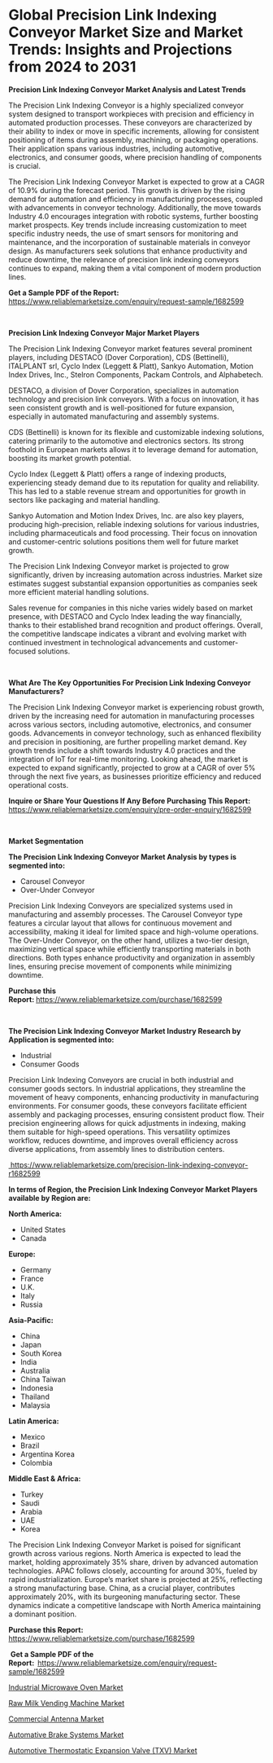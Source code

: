 <p><h1>Global Precision Link Indexing Conveyor Market Size and Market Trends: Insights and Projections from 2024 to 2031</h1></p><p><strong>Precision Link Indexing Conveyor Market Analysis and Latest Trends</strong></p>
<p><p>The Precision Link Indexing Conveyor is a highly specialized conveyor system designed to transport workpieces with precision and efficiency in automated production processes. These conveyors are characterized by their ability to index or move in specific increments, allowing for consistent positioning of items during assembly, machining, or packaging operations. Their application spans various industries, including automotive, electronics, and consumer goods, where precision handling of components is crucial.</p><p>The Precision Link Indexing Conveyor Market is expected to grow at a CAGR of 10.9% during the forecast period. This growth is driven by the rising demand for automation and efficiency in manufacturing processes, coupled with advancements in conveyor technology. Additionally, the move towards Industry 4.0 encourages integration with robotic systems, further boosting market prospects. Key trends include increasing customization to meet specific industry needs, the use of smart sensors for monitoring and maintenance, and the incorporation of sustainable materials in conveyor design. As manufacturers seek solutions that enhance productivity and reduce downtime, the relevance of precision link indexing conveyors continues to expand, making them a vital component of modern production lines.</p></p>
<p><strong>Get a Sample PDF of the Report:&nbsp;</strong> <a href="https://www.reliablemarketsize.com/enquiry/request-sample/1682599?utm_campaign=1413&utm_medium=2&utm_source=Github&utm_content=ia&utm_term=15102024&utm_id=precision-link-indexing-conveyor">https://www.reliablemarketsize.com/enquiry/request-sample/1682599</a></p>
<p>&nbsp;</p>
<p><strong>Precision Link Indexing Conveyor Major Market Players</strong></p>
<p><p>The Precision Link Indexing Conveyor market features several prominent players, including DESTACO (Dover Corporation), CDS (Bettinelli), ITALPLANT srl, Cyclo Index (Leggett & Platt), Sankyo Automation, Motion Index Drives, Inc., Stelron Components, Packam Controls, and Alphabetech. </p><p>DESTACO, a division of Dover Corporation, specializes in automation technology and precision link conveyors. With a focus on innovation, it has seen consistent growth and is well-positioned for future expansion, especially in automated manufacturing and assembly systems.</p><p>CDS (Bettinelli) is known for its flexible and customizable indexing solutions, catering primarily to the automotive and electronics sectors. Its strong foothold in European markets allows it to leverage demand for automation, boosting its market growth potential.</p><p>Cyclo Index (Leggett & Platt) offers a range of indexing products, experiencing steady demand due to its reputation for quality and reliability. This has led to a stable revenue stream and opportunities for growth in sectors like packaging and material handling.</p><p>Sankyo Automation and Motion Index Drives, Inc. are also key players, producing high-precision, reliable indexing solutions for various industries, including pharmaceuticals and food processing. Their focus on innovation and customer-centric solutions positions them well for future market growth.</p><p>The Precision Link Indexing Conveyor market is projected to grow significantly, driven by increasing automation across industries. Market size estimates suggest substantial expansion opportunities as companies seek more efficient material handling solutions.</p><p>Sales revenue for companies in this niche varies widely based on market presence, with DESTACO and Cyclo Index leading the way financially, thanks to their established brand recognition and product offerings. Overall, the competitive landscape indicates a vibrant and evolving market with continued investment in technological advancements and customer-focused solutions.</p></p>
<p>&nbsp;</p>
<p><strong>What Are The Key Opportunities For Precision Link Indexing Conveyor Manufacturers?</strong></p>
<p><p>The Precision Link Indexing Conveyor market is experiencing robust growth, driven by the increasing need for automation in manufacturing processes across various sectors, including automotive, electronics, and consumer goods. Advancements in conveyor technology, such as enhanced flexibility and precision in positioning, are further propelling market demand. Key growth trends include a shift towards Industry 4.0 practices and the integration of IoT for real-time monitoring. Looking ahead, the market is expected to expand significantly, projected to grow at a CAGR of over 5% through the next five years, as businesses prioritize efficiency and reduced operational costs.</p></p>
<p><strong>Inquire or Share Your Questions If Any Before Purchasing This Report:</strong> <a href="https://www.reliablemarketsize.com/enquiry/pre-order-enquiry/1682599?utm_campaign=1413&utm_medium=2&utm_source=Github&utm_content=ia&utm_term=15102024&utm_id=precision-link-indexing-conveyor">https://www.reliablemarketsize.com/enquiry/pre-order-enquiry/1682599</a></p>
<p>&nbsp;</p>
<p><strong>Market Segmentation</strong></p>
<p><strong>The Precision Link Indexing Conveyor Market Analysis by types is segmented into:</strong></p>
<p><ul><li>Carousel Conveyor</li><li>Over-Under Conveyor</li></ul></p>
<p><p>Precision Link Indexing Conveyors are specialized systems used in manufacturing and assembly processes. The Carousel Conveyor type features a circular layout that allows for continuous movement and accessibility, making it ideal for limited space and high-volume operations. The Over-Under Conveyor, on the other hand, utilizes a two-tier design, maximizing vertical space while efficiently transporting materials in both directions. Both types enhance productivity and organization in assembly lines, ensuring precise movement of components while minimizing downtime.</p></p>
<p><strong>Purchase this Report:&nbsp;</strong><a href="https://www.reliablemarketsize.com/purchase/1682599?utm_campaign=1413&utm_medium=2&utm_source=Github&utm_content=ia&utm_term=15102024&utm_id=precision-link-indexing-conveyor">https://www.reliablemarketsize.com/purchase/1682599</a></p>
<p>&nbsp;</p>
<p><strong>The Precision Link Indexing Conveyor Market Industry Research by Application is segmented into:</strong></p>
<p><ul><li>Industrial</li><li>Consumer Goods</li></ul></p>
<p><p>Precision Link Indexing Conveyors are crucial in both industrial and consumer goods sectors. In industrial applications, they streamline the movement of heavy components, enhancing productivity in manufacturing environments. For consumer goods, these conveyors facilitate efficient assembly and packaging processes, ensuring consistent product flow. Their precision engineering allows for quick adjustments in indexing, making them suitable for high-speed operations. This versatility optimizes workflow, reduces downtime, and improves overall efficiency across diverse applications, from assembly lines to distribution centers.</p></p>
<p><a href="https://www.reliablemarketsize.com/precision-link-indexing-conveyor-r1682599?utm_campaign=1413&utm_medium=2&utm_source=Github&utm_content=ia&utm_term=15102024&utm_id=precision-link-indexing-conveyor">&nbsp;https://www.reliablemarketsize.com/precision-link-indexing-conveyor-r1682599</a></p>
<p><strong>In terms of Region, the Precision Link Indexing Conveyor Market Players available by Region are:</strong></p>
<p>
    <p> <strong> North America: </strong>
        <ul>
            <li>United States</li>
            <li>Canada</li>
        </ul>
        </p> 
    <p> <strong> Europe: </strong>
        <ul>
            <li>Germany</li>
            <li>France</li>
            <li>U.K.</li>
            <li>Italy</li>
            <li>Russia</li>
        </ul>
        </p> 
    <p> <strong> Asia-Pacific: </strong>
        <ul>
            <li>China</li>
            <li>Japan</li>
            <li>South Korea</li>
            <li>India</li>
            <li>Australia</li>
            <li>China Taiwan</li>
            <li>Indonesia</li>
            <li>Thailand</li>
            <li>Malaysia</li>
        </ul>
        </p> 
    <p> <strong> Latin America: </strong>
        <ul>
            <li>Mexico</li>
            <li>Brazil</li>
            <li>Argentina Korea</li>
            <li>Colombia</li>
        </ul>
        </p> 
    <p> <strong> Middle East & Africa: </strong>
        <ul>
            <li>Turkey</li>
            <li>Saudi</li>
            <li>Arabia</li>
            <li>UAE</li>
            <li>Korea</li>
        </ul>
    </p>
    </p>
<p><p>The Precision Link Indexing Conveyor Market is poised for significant growth across various regions. North America is expected to lead the market, holding approximately 35% share, driven by advanced automation technologies. APAC follows closely, accounting for around 30%, fueled by rapid industrialization. Europe’s market share is projected at 25%, reflecting a strong manufacturing base. China, as a crucial player, contributes approximately 20%, with its burgeoning manufacturing sector. These dynamics indicate a competitive landscape with North America maintaining a dominant position.</p></p>
<p><strong>Purchase this Report: </strong><a href="https://www.reliablemarketsize.com/purchase/1682599?utm_campaign=1413&utm_medium=2&utm_source=Github&utm_content=ia&utm_term=15102024&utm_id=precision-link-indexing-conveyor">https://www.reliablemarketsize.com/purchase/1682599</a></p>
<p>&nbsp;<strong>Get a Sample PDF of the Report:&nbsp;&nbsp;</strong><a href="https://www.reliablemarketsize.com/enquiry/request-sample/1682599?utm_campaign=1413&utm_medium=2&utm_source=Github&utm_content=ia&utm_term=15102024&utm_id=precision-link-indexing-conveyor">https://www.reliablemarketsize.com/enquiry/request-sample/1682599</a></p>
<p><strong></strong></p>
<p><p><a href="https://github.com/graciah1naze/Market-Research-Report-List-1/blob/main/industrial-microwave-oven-market.md?utm_campaign=1413&utm_medium=2&utm_source=Github&utm_content=ia&utm_term=15102024&utm_id=precision-link-indexing-conveyor">Industrial Microwave Oven Market</a></p><p><a href="https://issuu.com/reportprime-2/docs/raw-milk-vending-machine-market-siz_564e288be280d1?utm_campaign=1413&utm_medium=2&utm_source=Github&utm_content=ia&utm_term=15102024&utm_id=precision-link-indexing-conveyor">Raw Milk Vending Machine Market</a></p><p><a href="https://issuu.com/reportprime-2/docs/commercial-antenna-market-size-2030_841375ab9362d8?utm_campaign=1413&utm_medium=2&utm_source=Github&utm_content=ia&utm_term=15102024&utm_id=precision-link-indexing-conveyor">Commercial Antenna Market</a></p><p><a href="https://www.linkedin.com/pulse/automative-brake-systems-market-size-share-analysis-growth-bjtqf?utm_campaign=1413&utm_medium=2&utm_source=Github&utm_content=ia&utm_term=15102024&utm_id=precision-link-indexing-conveyor">Automative Brake Systems Market</a></p><p><a href="https://www.linkedin.com/pulse/strategic-roadmap-success-global-automotive-thermostatic-1xkrf?utm_campaign=1413&utm_medium=2&utm_source=Github&utm_content=ia&utm_term=15102024&utm_id=precision-link-indexing-conveyor">Automotive Thermostatic Expansion Valve (TXV) Market</a></p></p>